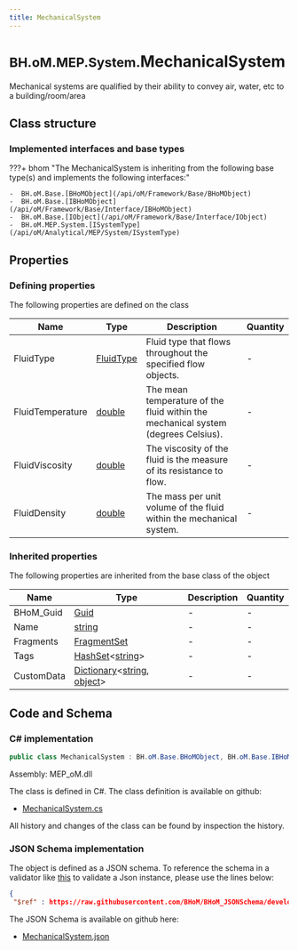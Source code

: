 ```yaml
---
title: MechanicalSystem
---
```


# <small>BH.oM.MEP.System.</small>**MechanicalSystem**

Mechanical systems are qualified by their ability to convey air, water, etc to a building/room/area

## Class structure

### Implemented interfaces and base types

???+ bhom "The MechanicalSystem is inheriting from the following base type(s) and implements the following interfaces:"

    -  BH.oM.Base.[BHoMObject](/api/oM/Framework/Base/BHoMObject)
    -  BH.oM.Base.[IBHoMObject](/api/oM/Framework/Base/Interface/IBHoMObject)
    -  BH.oM.Base.[IObject](/api/oM/Framework/Base/Interface/IObject)
    -  BH.oM.MEP.System.[ISystemType](/api/oM/Analytical/MEP/System/ISystemType)


## Properties



### Defining properties

The following properties are defined on the class

| Name             | Type             | Description      | Quantity         |
|------------------|------------------|------------------|------------------|
| FluidType | [FluidType](/api/oM/Analytical/MEP/Enums/FluidType) | Fluid type that flows throughout the specified flow objects. | - |
| FluidTemperature | [double](https://learn.microsoft.com/en-us/dotnet/api/System.Double?view=netstandard-2.0) | The mean temperature of the fluid within the mechanical system (degrees Celsius). | - |
| FluidViscosity | [double](https://learn.microsoft.com/en-us/dotnet/api/System.Double?view=netstandard-2.0) | The viscosity of the fluid is the measure of its resistance to flow. | - |
| FluidDensity | [double](https://learn.microsoft.com/en-us/dotnet/api/System.Double?view=netstandard-2.0) | The mass per unit volume of the fluid within the mechanical system. | - |


### Inherited properties
The following properties are inherited from the base class of the object

| Name             | Type             | Description      | Quantity         |
|------------------|------------------|------------------|------------------|
| BHoM_Guid | [Guid](https://learn.microsoft.com/en-us/dotnet/api/System.Guid?view=netstandard-2.0) | - | - |
| Name | [string](https://learn.microsoft.com/en-us/dotnet/api/System.String?view=netstandard-2.0) | - | - |
| Fragments | [FragmentSet](/api/oM/Framework/Base/FragmentSet) | - | - |
| Tags | [HashSet](https://learn.microsoft.com/en-us/dotnet/api/System.Collections.Generic.HashSet-1?view=netstandard-2.0)&lt;[string](https://learn.microsoft.com/en-us/dotnet/api/System.String?view=netstandard-2.0)&gt; | - | - |
| CustomData | [Dictionary](https://learn.microsoft.com/en-us/dotnet/api/System.Collections.Generic.Dictionary-2?view=netstandard-2.0)&lt;[string](https://learn.microsoft.com/en-us/dotnet/api/System.String?view=netstandard-2.0), [object](https://learn.microsoft.com/en-us/dotnet/api/System.Object?view=netstandard-2.0)&gt; | - | - |


## Code and Schema

### C# implementation

``` C# title="C#"
public class MechanicalSystem : BH.oM.Base.BHoMObject, BH.oM.Base.IBHoMObject, BH.oM.Base.IObject, BH.oM.MEP.System.ISystemType
```

Assembly: MEP_oM.dll

The class is defined in C#. The class definition is available on github:

- [MechanicalSystem.cs](https://github.com/BHoM/BHoM/blob/develop/MEP_oM/System\MechanicalSystem.cs)

All history and changes of the class can be found by inspection the history.
### JSON Schema implementation

The object is defined as a JSON schema. To reference the schema in a validator like [this](https://www.jsonschemavalidator.net/) to validate a Json instance, please use the lines below:

``` json title="JSON Schema"
{
 "$ref" : https://raw.githubusercontent.com/BHoM/BHoM_JSONSchema/develop/MEP_oM/System/MechanicalSystem.json}
```

The JSON Schema is available on github here:

- [MechanicalSystem.json](https://github.com/BHoM/BHoM_JSONSchema/blob/develop/MEP_oM/System/MechanicalSystem.json)
